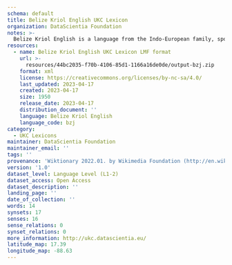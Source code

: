 ```yaml
---
schema: default
title: Belize Kriol English UKC Lexicon
organization: DataScientia Foundation
notes: >-
  Belize Kriol English is a language from the Indo-European family, spoken in North America. The UKC Lexicon of Belize Kriol English is represented as a lexico-semantic network. It consists of words, word senses, synsets, as well as sense-level and synset-level relationships.
resources:
  - name: Belize Kriol English UKC Lexicon LMF format
    url: >-
      resources/44bc2035-f70b-4106-85d1-1166a16de0de/output-bzj.zip
    format: xml
    license: https://creativecommons.org/licenses/by-nc-sa/4.0/
    last_updated: 2023-04-17
    created: 2023-04-17
    size: 1950
    release_date: 2023-04-17
    distribution_document: ''
    language: Belize Kriol English
    language_code: bzj
category:
  - UKC Lexicons
maintainer: DataScientia Foundation
maintainer_email: ''
tags: ''
provenance: 'Wiktionary 2022.01. by Wikimedia Foundation (http://en.wiktionary.org); Princeton WordNet 2.1 by Princeton University (https://wordnet.princeton.edu)'
version: '1.0'
dataset_level: Language Level (L1-2)
dataset_access: Open Access
dataset_description: ''
landing_page: ''
date_of_collection: ''
words: 14
synsets: 17
senses: 16
sense_relations: 0
synset_relations: 0
more_information: http://ukc.datascientia.eu/
latitude_map: 17.39
longitude_map: -88.63
---
```

